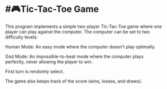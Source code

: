 <H1>#🎮Tic-Tac-Toe Game</H1>

This program implements a simple two-player Tic-Tac-Toe game where one player can play against the computer. The computer can be set to two difficulty levels:

Human Mode: An easy mode where the computer doesn't play optimally.

God Mode: An impossible-to-beat mode where the computer plays perfectly, never allowing the player to win.

First turn is rendomly select.

The game also keeps track of the score (wins, losses, and draws).